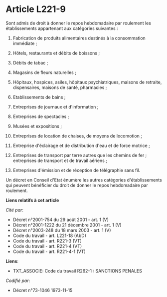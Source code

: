 # Article L221-9

Sont admis de droit à donner le repos hebdomadaire par roulement les établissements appartenant aux catégories suivantes :

1. Fabrication de produits alimentaires destinés à la consommation immédiate ;

2. Hôtels, restaurants et débits de boissons ;

3. Débits de tabac ;

4. Magasins de fleurs naturelles ;

5. Hôpitaux, hospices, asiles, hôpitaux psychiatriques, maisons de retraite, dispensaires, maisons de santé, pharmacies ;

6. Etablissements de bains ;

7. Entreprises de journaux et d'information ;

8. Entreprises de spectacles ;

9. Musées et expositions ;

10. Entreprises de location de chaises, de moyens de locomotion ;

11. Entreprise d'éclairage et de distribution d'eau et de force motrice ;

12. Entreprises de transport par terre autres que les chemins de fer ; entreprises de transport et de travail aériens ;

13. Entreprises d'émission et de réception de télégraphie sans fil.

Un décret en Conseil d'Etat énumère les autres catégories d'établissements qui peuvent bénéficier du droit de donner le repos
hebdomadaire par roulement.

**Liens relatifs à cet article**

_Cité par_:

  - Décret n°2001-754 du 29 août 2001 - art. 1 (V)
  - Décret n°2001-1222 du 21 décembre 2001 - art. 1 (V)
  - Décret n°2003-248 du 18 mars 2003 - art. 1 (V)
  - Code du travail - art. L221-18 (AbD)
  - Code du travail - art. R221-3 (VT)
  - Code du travail - art. R221-4 (VT)
  - Code du travail - art. R221-4-1 (VT)

**Liens**:

  - TXT_ASSOCIE: Code du travail R262-1 : SANCTIONS PENALES

_Codifié par_:

  - Décret n°73-1046 1973-11-15
